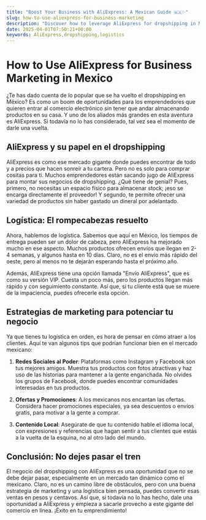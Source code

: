 ```yaml
---
title: "Boost Your Business with AliExpress: A Mexican Guide 🇲🇽✨"
slug: how-to-use-aliexpress-for-business-marketing
description: "Discover how to leverage AliExpress for dropshipping in Mexico, with tips on logistics, social media marketing, and local content strategies."
date: 2025-04-01T07:50:21+00:00
keywords: AliExpress,dropshipping,logistics
---
```


# How to Use AliExpress for Business Marketing in Mexico

¿Te has dado cuenta de lo popular que se ha vuelto el dropshipping en México? Es como un boom de oportunidades para los emprendedores que quieren entrar al comercio electrónico sin tener que andar almacenando productos en su casa. Y uno de los aliados más grandes en esta aventura es AliExpress. Si todavía no lo has considerado, tal vez sea el momento de darle una vuelta.

## AliExpress y su papel en el dropshipping

AliExpress es como ese mercado gigante donde puedes encontrar de todo y a precios que hacen sonreír a tu cartera. Pero no es solo para comprar cositas para ti. Muchos emprendedores están sacando jugo de AliExpress para montar sus negocios de dropshipping. ¿Qué tiene de genial? Pues, primero, no necesitas un espacio físico para almacenar stock; ¡eso se encarga directamente el proveedor! Y segundo, te permite ofrecer una variedad de productos sin haber gastado un dineral por adelantado.

## Logística: El rompecabezas resuelto

Ahora, hablemos de logística. Sabemos que aquí en México, los tiempos de entrega pueden ser un dolor de cabeza, pero AliExpress ha mejorado mucho en ese aspecto. Muchos productos ofrecen envíos que llegan en 2-4 semanas, y algunos hasta en 10 días. Claro, no es el envío más rápido del oeste, pero al menos no te dejarán esperando hasta el próximo año.

Además, AliExpress tiene una opción llamada "Envío AliExpress", que es como su versión VIP. Cuesta un poco más, pero los productos llegan más rápido y con seguimiento constante. Así que, si tu cliente está que se muere de la impaciencia, puedes ofrecerle esta opción.

## Estrategias de marketing para potenciar tu negocio

Ya que tienes tu logística en orden, es hora de pensar en cómo atraer a los clientes. Aquí te van algunos tips que podrían funcionar bien en el mercado mexicano:

1. **Redes Sociales al Poder**: Plataformas como Instagram y Facebook son tus mejores amigos. Muestra tus productos con fotos atractivas y haz uso de las historias para mantener a la gente enganchada. No olvides los grupos de Facebook, donde puedes encontrar comunidades interesadas en tus productos.

2. **Ofertas y Promociones**: A los mexicanos nos encantan las ofertas. Considera hacer promociones especiales, ya sea descuentos o envíos gratis, para motivar a la gente a comprar.

3. **Contenido Local**: Asegúrate de que tu contenido hable el idioma local, con expresiones y referencias que hagan sentir a tus clientes que estás a la vuelta de la esquina, no al otro lado del mundo.

## Conclusión: No dejes pasar el tren

El negocio del dropshipping con AliExpress es una oportunidad que no se debe dejar pasar, especialmente en un mercado tan dinámico como el mexicano. Claro, no es un camino libre de obstáculos, pero con una buena estrategia de marketing y una logística bien pensada, puedes convertir esas ventas en pesos y centavos. Así que, si todavía no lo has hecho, dale una oportunidad a AliExpress y empieza a sacarle provecho a este gigante del comercio en línea. ¡Éxito en tu emprendimiento!